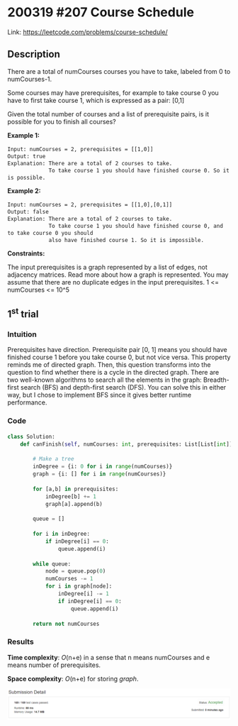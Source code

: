 # 200319 #207 Course Schedule
Link: https://leetcode.com/problems/course-schedule/

## Description
There are a total of numCourses courses you have to take, labeled from 0 to numCourses-1.

Some courses may have prerequisites, for example to take course 0 you have to first take course 1, which is expressed as a pair: [0,1]

Given the total number of courses and a list of prerequisite pairs, is it possible for you to finish all courses?

**Example 1:**

    Input: numCourses = 2, prerequisites = [[1,0]]
    Output: true
    Explanation: There are a total of 2 courses to take. 
                 To take course 1 you should have finished course 0. So it is possible.

**Example 2:**

    Input: numCourses = 2, prerequisites = [[1,0],[0,1]]
    Output: false
    Explanation: There are a total of 2 courses to take. 
                 To take course 1 you should have finished course 0, and to take course 0 you should
                 also have finished course 1. So it is impossible.
 

**Constraints:**

The input prerequisites is a graph represented by a list of edges, not adjacency matrices. Read more about how a graph is represented.
You may assume that there are no duplicate edges in the input prerequisites.
1 <= numCourses <= 10^5

## 1<sup>st</sup> trial

### Intuition
Prerequisites have direction. Prerequisite pair [0, 1] means you should have finished course 1 before you take course 0, but not vice versa. This property reminds me of directed graph. Then, this question transforms into the question to find whether there is a cycle in the directed graph. There are two well-known algorithms to search all the elements in the graph: Breadth-first search (BFS) and depth-first search (DFS). You can solve this in either way, but I chose to implement BFS since it gives better runtime performance.

### Code
```python
class Solution:
    def canFinish(self, numCourses: int, prerequisites: List[List[int]]) -> bool:
        
        # Make a tree
        inDegree = {i: 0 for i in range(numCourses)}
        graph = {i: [] for i in range(numCourses)}
        
        for [a,b] in prerequisites:
            inDegree[b] += 1
            graph[a].append(b)
        
        queue = []
        
        for i in inDegree:
            if inDegree[i] == 0:
                queue.append(i)
        
        while queue:
            node = queue.pop(0)
            numCourses -= 1
            for i in graph[node]:
                inDegree[i] -= 1
                if inDegree[i] == 0:
                    queue.append(i)
                    
        return not numCourses
```

### Results
**Time complexity**: *O*(n+e) in a sense that n means numCourses and e means number of prerequisites.

**Space complexity**: *O*(n+e) for storing *graph*.

![1st trial](https://github.com/minyookim/DailyCoding/blob/master/200319%20%23207%20Course%20Schedule/1st%20trial.PNG)
